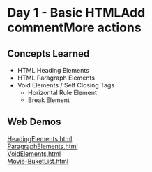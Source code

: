 # Day 1 - Basic HTMLAdd commentMore actions
## Concepts Learned
- HTML Heading Elements
- HTML Paragraph Elements
- Void Elements / Self Closing Tags
  - Horizontal Rule Element
  - Break Element
## Web Demos
[HeadingElements.html](https://chaitanyakrishnakumar.github.io/web-kitchen/Day1/HeadingElements.html)<br />
[ParagraphElements.html](https://chaitanyakrishnakumar.github.io/web-kitchen/Day1/ParagraphElements.html)<br />
[VoidElements.html](https://chaitanyakrishnakumar.github.io/web-kitchen/Day1/VoidElements.html)<br />
[Movie-BuketList.html](https://chaitanyakrishnakumar.github.io/web-kitchen/Day1/Movie-BuketList.html)
